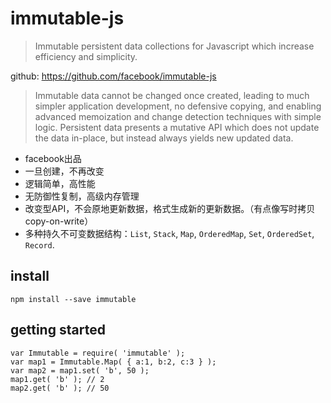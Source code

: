 # immutable-js

> Immutable persistent data collections for Javascript which increase efficiency and simplicity.

github: <https://github.com/facebook/immutable-js>

> Immutable data cannot be changed once created, leading to much simpler application development, no defensive copying, and enabling advanced memoization and change detection techniques with simple logic. Persistent data presents a mutative API which does not update the data in-place, but instead always yields new updated data.

* facebook出品
* 一旦创建，不再改变 
* 逻辑简单，高性能
* 无防御性复制，高级内存管理
* 改变型API，不会原地更新数据，格式生成新的更新数据。（有点像写时拷贝 copy-on-write） 
* 多种持久不可变数据结构：`List`, `Stack`, `Map`, `OrderedMap`, `Set`, `OrderedSet`, `Record`. 



## install

    npm install --save immutable

## getting started

    var Immutable = require( 'immutable' );
    var map1 = Immutable.Map( { a:1, b:2, c:3 } );
    var map2 = map1.set( 'b', 50 );
    map1.get( 'b' ); // 2
    map2.get( 'b' ); // 50
